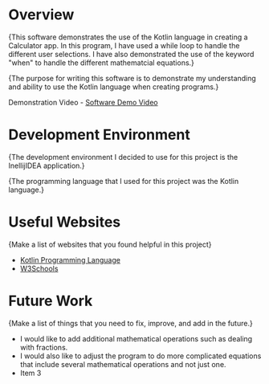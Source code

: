 # Overview

{This software demonstrates the use of the Kotlin language in creating a Calculator app. In this program, I have used a while loop to handle the different user selections.
I have also demonstrated the use of the keyword "when" to handle the different mathematcial equations.}

{The purpose for writing this software is to demonstrate my understanding and ability to use the Kotlin language when creating programs.}

Demonstration Video -
[Software Demo Video](https://youtu.be/wN2AJdzoJ3g)

# Development Environment

{The development environment I decided to use for this project is the InellijIDEA application.}

{The programming language that I used for this project was the Kotlin language.}

# Useful Websites

{Make a list of websites that you found helpful in this project}

- [Kotlin Programming Language](https://kotlinlang.org/)
- [W3Schools](https://www.w3schools.com/KOTLIN/index.php)

# Future Work

{Make a list of things that you need to fix, improve, and add in the future.}

- I would like to add additional mathematical operations such as dealing with fractions.
- I would also like to adjust the program to do more complicated equations that include several mathematical operations and not just one. 
- Item 3
